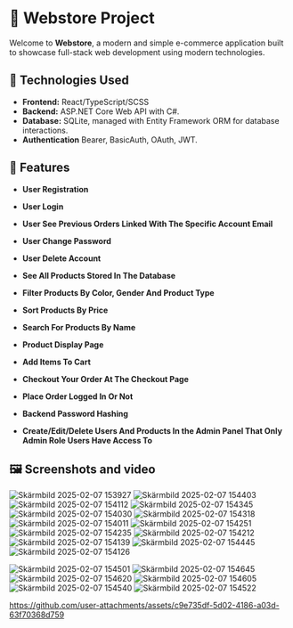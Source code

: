 # 🛒 Webstore Project

Welcome to **Webstore**, a modern and simple e-commerce application built to showcase full-stack web development using modern technologies.

## 🚀 Technologies Used

- **Frontend:** React/TypeScript/SCSS
- **Backend:** ASP.NET Core Web API with C#.
- **Database:** SQLite, managed with Entity Framework ORM for database interactions.
- **Authentication** Bearer, BasicAuth, OAuth, JWT.

## 🌟 Features
- **User Registration**
- **User Login**
- **User See Previous Orders Linked With The Specific Account Email**
- **User Change Password**
- **User Delete Account**

- **See All Products Stored In The Database**
- **Filter Products By Color, Gender And Product Type**
- **Sort Products By Price**
- **Search For Products By Name**

- **Product Display Page**
- **Add Items To Cart**
- **Checkout Your Order At The Checkout Page**

- **Place Order Logged In Or Not**
  
- **Backend Password Hashing**

- **Create/Edit/Delete Users And Products In the Admin Panel That Only Admin Role Users Have Access To**

## 🖼️ Screenshots and video

![Skärmbild 2025-02-07 153927](https://github.com/user-attachments/assets/0b566d5e-a1b1-4360-958a-23c4fb2158b0)
![Skärmbild 2025-02-07 154403](https://github.com/user-attachments/assets/4df58b9f-ec86-4d5e-89cc-4956ced07d9d)
![Skärmbild 2025-02-07 154112](https://github.com/user-attachments/assets/93b429c2-49fd-4c77-b69c-30e402af7b76)
![Skärmbild 2025-02-07 154345](https://github.com/user-attachments/assets/740dbba8-2990-4b99-ad30-0bb5b9f8a72d)
![Skärmbild 2025-02-07 154030](https://github.com/user-attachments/assets/c7cb2f25-971f-4727-9e14-2000f68b72aa)
![Skärmbild 2025-02-07 154318](https://github.com/user-attachments/assets/7c65a417-ba4b-40df-a0ae-75b0e9407ea5)
![Skärmbild 2025-02-07 154011](https://github.com/user-attachments/assets/831dbf6b-dd9e-4420-803c-1a208c032c1d)
![Skärmbild 2025-02-07 154251](https://github.com/user-attachments/assets/fc7bfaa3-cf85-4378-8114-768ed27ecbea)
![Skärmbild 2025-02-07 154235](https://github.com/user-attachments/assets/dfc08046-d90b-4f5a-bdcb-ea559adda64f)
![Skärmbild 2025-02-07 154212](https://github.com/user-attachments/assets/8ef652ff-5a5b-4c91-8b2a-a1d6dc1c9d6c)
![Skärmbild 2025-02-07 154139](https://github.com/user-attachments/assets/af07dce4-0814-461f-823c-f45e79a2ecdd)
![Skärmbild 2025-02-07 154445](https://github.com/user-attachments/assets/5b12426a-ffc8-4e44-990d-48e4ac1f6221)
![Skärmbild 2025-02-07 154126](https://github.com/user-attachments/assets/1d7e10a8-931d-43aa-96ff-aab60b3fa346)

![Skärmbild 2025-02-07 154501](https://github.com/user-attachments/assets/2b8fd11f-a544-4fa4-bbfc-3ab69c040577)
![Skärmbild 2025-02-07 154645](https://github.com/user-attachments/assets/f7d9bfeb-811e-4349-bd6d-f03bb8c1e144)
![Skärmbild 2025-02-07 154620](https://github.com/user-attachments/assets/757c6f7a-60e2-4baa-9c78-81e6c113b620)
![Skärmbild 2025-02-07 154605](https://github.com/user-attachments/assets/1bca23a9-356b-4602-a410-bb0093db16bf)
![Skärmbild 2025-02-07 154540](https://github.com/user-attachments/assets/eeb844a8-1b2e-41c1-8f36-8203db5e7190)
![Skärmbild 2025-02-07 154522](https://github.com/user-attachments/assets/beb8905b-0df9-4ab4-b9ee-f5771d5c8a9a)



https://github.com/user-attachments/assets/c9e735df-5d02-4186-a03d-63f70368d759
